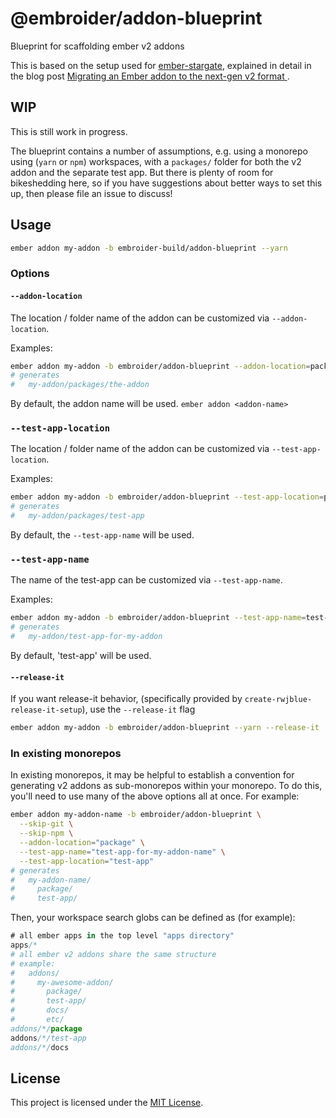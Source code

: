 # @embroider/addon-blueprint

Blueprint for scaffolding ember v2 addons

This is based on the setup used for [ember-stargate](https://github.com/kaliber5/ember-stargate), explained in detail
in the blog post [Migrating an Ember addon to the next-gen v2 format
](https://www.kaliber5.de/de/blog/v2-addon_en).


## WIP

This is still work in progress.

The blueprint contains a number of assumptions, e.g. using a monorepo using (`yarn`  or `npm`) workspaces, with a
`packages/` folder for both the v2 addon and the separate test app. But there is plenty of room for bikeshedding here,
so if you have suggestions about better ways to set this up, then please file an issue to discuss!


## Usage

```bash
ember addon my-addon -b embroider-build/addon-blueprint --yarn
```

### Options

#### `--addon-location`

The location / folder name of the addon can be customized via `--addon-location`.

Examples:
```bash
ember addon my-addon -b embroider/addon-blueprint --addon-location=packages/the-addon
# generates
#   my-addon/packages/the-addon
```

By default, the addon name will be used. `ember addon <addon-name>`

### `--test-app-location`


The location / folder name of the addon can be customized via `--test-app-location`.

Examples:
```bash
ember addon my-addon -b embroider/addon-blueprint --test-app-location=packages/test-app
# generates
#   my-addon/packages/test-app
```

By default, the `--test-app-name` will be used.

### `--test-app-name`

The name of the test-app can be customized via `--test-app-name`.

Examples:
```bash
ember addon my-addon -b embroider/addon-blueprint --test-app-name=test-app-for-my-addon
# generates
#   my-addon/test-app-for-my-addon
```

By default, 'test-app' will be used.

#### `--release-it`

If you want release-it behavior, (specifically provided by `create-rwjblue-release-it-setup`),
use the `--release-it` flag

```bash
ember addon my-addon -b embroider/addon-blueprint --yarn --release-it
```

### In existing monorepos

In existing monorepos, it may be helpful to establish a convention for generating v2 addons as sub-monorepos
within your monorepo. To do this, you'll need to use many of the above options all at once.
For example:
```bash
ember addon my-addon-name -b embroider/addon-blueprint \
  --skip-git \
  --skip-npm \
  --addon-location="package" \
  --test-app-name="test-app-for-my-addon-name" \
  --test-app-location="test-app"
# generates
#   my-addon-name/
#     package/
#     test-app/
```

Then, your workspace search globs can be defined as (for example):
```js
# all ember apps in the top level "apps directory"
apps/*
# all ember v2 addons share the same structure
# example:
#   addons/
#     my-awesome-addon/
#       package/
#       test-app/
#       docs/
#       etc/
addons/*/package
addons/*/test-app
addons/*/docs
```


## License

This project is licensed under the [MIT License](LICENSE.md).
